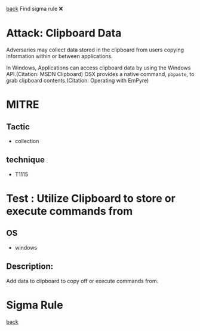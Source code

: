 
[back](../index.md)
Find sigma rule :x: 

# Attack: Clipboard Data 

Adversaries may collect data stored in the clipboard from users copying information within or between applications. 

In Windows, Applications can access clipboard data by using the Windows API.(Citation: MSDN Clipboard) OSX provides a native command, <code>pbpaste</code>, to grab clipboard contents.(Citation: Operating with EmPyre)

# MITRE
## Tactic
  - collection


## technique
  - T1115


# Test : Utilize Clipboard to store or execute commands from
## OS
  - windows


## Description:
Add data to clipboard to copy off or execute commands from.


# Sigma Rule


[back](../index.md)
